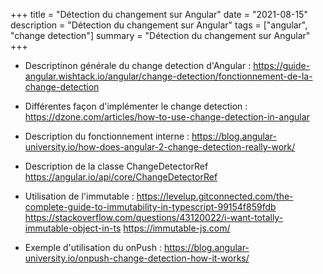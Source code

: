 +++
title = "Détection du changement sur Angular"
date = "2021-08-15"
description = "Détection du changement sur Angular"
tags = ["angular", "change detection"]
summary = "Détection du changement sur Angular"
+++

* Descriptinon générale du change detection d'Angular :
https://guide-angular.wishtack.io/angular/change-detection/fonctionnement-de-la-change-detection
* Différentes façon d'implémenter le change detection :
https://dzone.com/articles/how-to-use-change-detection-in-angular
* Description du fonctionnement interne :
https://blog.angular-university.io/how-does-angular-2-change-detection-really-work/
* Description de la classe ChangeDetectorRef
https://angular.io/api/core/ChangeDetectorRef


* Utilisation de l'immutable :
https://levelup.gitconnected.com/the-complete-guide-to-immutability-in-typescript-99154f859fdb
https://stackoverflow.com/questions/43120022/i-want-totally-immutable-object-in-ts
https://immutable-js.com/

* Exemple d'utilisation du onPush :
https://blog.angular-university.io/onpush-change-detection-how-it-works/
